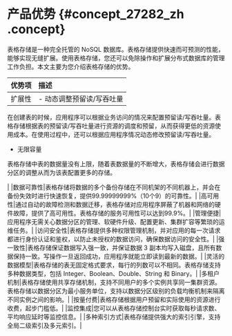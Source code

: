 # 产品优势 {#concept_27282_zh .concept}

表格存储是一种完全托管的 NoSQL 数据库。表格存储提供快速而可预测的性能，能够实现无缝扩展。使用表格存储，您还可以免除操作和扩展分布式数据库的管理工作负担。本文主要为您介绍表格存储的优势。

|优势项|描述|
|:--|:-|
|扩展性| -   动态调整预留读/写吞吐量

在创建表的时候，应用程序可以根据业务访问的情况来配置预留读/写吞吐量。表格存储根据表的预留读/写吞吐量进行资源的调度和预留，从而获得更低的资源使用成本。在使用过程中，还可以根据应用程序情况动态修改预留读/写吞吐量。

-   无限容量

表格存储中表的数据量没有上限，随着表数据量的不断增大，表格存储会进行数据分区的调整从而为该表配置更多的存储。


 |
|数据可靠性|表格存储将数据的多个备份存储在不同机架的不同机器上，并会在备份失效时进行快速恢复，提供99.99999999%（10个9）的可靠性。|
|高可用性|通过自动的故障检测和数据迁移，表格存储对应用程序屏蔽了机器和网络的硬件故障，提供了高可用性。表格存储的服务可用性可以达到99.9%。|
|管理便捷|应用程序无需关心数据分区的管理、软硬件升级、配置更新、集群扩容等繁琐的运维任务。|
|访问安全性|表格存储提供多种权限管理机制，并对应用的每一次请求都进行身份认证和鉴权，以防止未授权的数据访问，确保数据访问的安全性。|
|强一致性|表格存储保证数据写入强一致，并保证数据 3 副本均写入磁盘，且所有数据保持一致。写操作一旦返回成功，应用程序就能立即读到最新的数据。|
|灵活的数据模型|表格存储的表无固定格式要求，每行的列数可以不相同。表格存储支持多种数据类型，包括 Integer、Boolean、Double、String 和 Binary。|
|多租户机制|表格存储使用共享存储机制，支持不同用户的多个实例共享同一集群资源。表格存储以数据分区为最小服务单位，支持以数据分区级别的负载均衡机制来隔离不同实例之间的影响。|
|按量付费|表格存储根据用户预留和实际使用的资源进行收费，起步门槛低。|
|监控集成|您可以从表格存储控制台实时获取每秒请求数、平均响应延时等监控信息。|
|多种索引方式|表格存储提供强大的索引引擎，支持全局二级索引及多元索引。|


